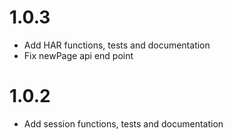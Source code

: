 # 1.0.3
* Add HAR functions, tests and documentation
* Fix newPage api end point

# 1.0.2
* Add session functions, tests and documentation
